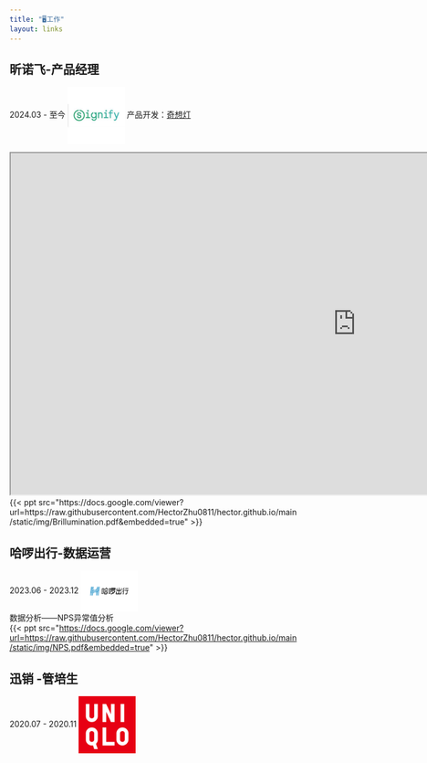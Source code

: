 ```yaml
---
title: "🖥️工作"
layout: links
---
```

## 昕诺飞-产品经理 
2024.03 - 至今 <img alt = "昕诺飞" src=https://raw.githubusercontent.com/HectorZhu0811/hector.github.io/main/static/img/Signify.png width=100 align= "center" />
产品开发：[奇想灯](https://www.canva.cn/design/DAGFAHgIQIY/FEX_YpVyWcsUI9kTMfjlPg/view?utm_content=DAGFAHgIQIY&utm_campaign=designshare&utm_medium=link&utm_source=editor)  
<iframe height=598 width=1210 title = "产品开发" src="https://raw.githubusercontent.com/HectorZhu0811/hector.github.io/main/static/img/Brillumination.pdf" > </iframe>
{{< ppt src="https://docs.google.com/viewer?url=https://raw.githubusercontent.com/HectorZhu0811/hector.github.io/main/static/img/Brillumination.pdf&embedded=true" >}}

## 哈啰出行-数据运营
2023.06 - 2023.12 <img alt = "哈啰" src=https://raw.githubusercontent.com/HectorZhu0811/hector.github.io/main/static/img/Hello.png width=100 align= "center" />  
数据分析——NPS异常值分析  
{{< ppt src="https://docs.google.com/viewer?url=https://raw.githubusercontent.com/HectorZhu0811/hector.github.io/main/static/img/NPS.pdf&embedded=true" >}}

## 迅销  -管培生
2020.07 - 2020.11 <img alt = "迅销" src=https://raw.githubusercontent.com/HectorZhu0811/hector.github.io/main/static/img/Uniqlo.png width=100 align= "center" />
